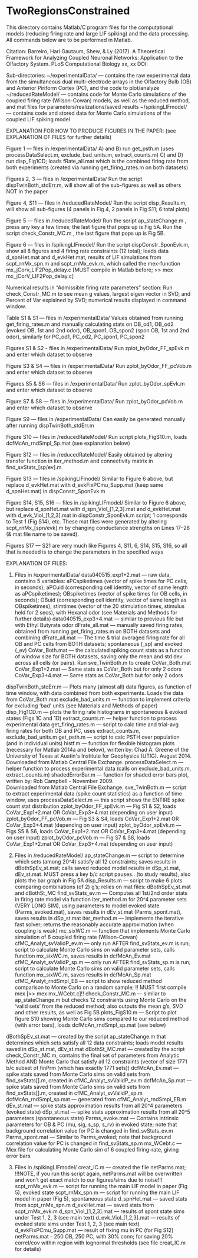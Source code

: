 # TwoRegionsConstrained

This directory contains Matlab/C program files for the computational models (reducing firing rate and large LIF spiking) 
and the data processing.  All commands below are to be performed in Matlab.

Citation: Barreiro, Hari Gautaum, Shew, & Ly (2017). 
A Theoretical Framework for Analyzing Coupled Neuronal Networks: Application to the Olfactory System. 
PLoS Computational Biology xx, xx
DOI: 


Sub-directories: 
~/experimentalData/ — contains the raw experimental data from the simultaneous dual multi-electrode arrays in 
  the Olfactory Bulb (OB) and Anterior Piriform Cortex (PC), and the code to plot/analyze 
~/reducedRateModel/ — contains code for Monte Carlo simulations of the coupled firing rate (Wilson-Cowan) models, 
  as well as the reduced method, and mat files for parameters/realizations/saved results
~/spikingLIFmodel/ — contains code and stored data for Monte Carlo simulations of the coupled LIF spiking model


EXPLANATION FOR HOW TO PRODUCE FIGURES IN THE PAPER:
(see EXPLANATION OF FILES for further details)

Figure 1 — files in /experimentalData/
A) and B) run get_psth.m (uses processDataSelect.m, exclude_bad_units.m, extract_counts.m)
C) and D) run disp_Fig1CD; loads fRate_all.mat which is the combined firing rate from both experiments 
  (created via running get_firing_rates.m on both datasets)

Figures 2, 3 — files in /experimentalData/
Run the script dispTwinBoth_stdErr.m, will show all of the sub-figures as well as others NOT in the paper

Figure 4, S11 — files in /reducedRateModel/
Run the script disp_Results.m, will show all sub-figures (4 panels in Fig 4, 2 panels in Fig S11; 6 total plots)

Figure 5 — files in /reducedRateModel/
Run the script ap_stateChange.m , press any key a few times; the last figure that pops up is Fig 5A.
Run the script check_Constr_MC.m , the last figure that pops up is Fig 5B.

Figure 6 — files in /spikingLIFmodel/
Run the script dispConstr_SponEvk.m, show all 8 figures and 4 firing rate constraints (12 total); loads data d_spnHet.mat 
and d_evkHet.mat, results of LIF simulations from scpt_rnMx_spn.m and scpt_rnMx_evk.m, which called the 
mex-function mx_jCorv_LIF2Pop_delay.c 
[MUST compile in Matlab before; >> mex mx_jCorV_LIF2Pop_delay.c]

Numerical results in “Admissible firing rate parameters” section:
Run check_Constr_MC.m to see mean g values, largest eigen vector in SVD, and Percent of Var explained by SVD; 
numerical results displayed in command window.

Table S1 & S1 — files in /experimentalData/
Values obtained from running get_firing_rates.m and manually calculating stats on OB_od1, OB_od2 
(evoked OB, 1st and 2nd odor), OB_spon1, OB_spon2 (spon OB, 1st and 2nd odor), 
similarly for PC_od1, PC_od2, PC_spon1, PC_spon2

Figures S1 & S2 - files in /experimentalData/
Run zplot_byOdor_FF_spEvk.m and enter which dataset to observe

Figure S3 & S4 — files in /experimentalData/
Run zplot_byOdor_FF_pcVob.m and enter which dataset to observe

Figures S5 & S6 — files in /experimentalData/
Run zplot_byOdor_spEvk.m and enter which dataset to observe

Figure S7 & S8 — files in /experimentalData/
Run zplot_byOdor_pcVob.m and enter which dataset to observe

Figure S9 — files in /experimentalData/
Can easily be generated manually after running dispTwinBoth_stdErr.m

Figure S10 — files in /reducedRateModel/
Run script plots_FigS10.m, loads dcfMcAn_rndSmpl_Sp.mat (see explanation below)

Figure S12 — files in /reducedRateModel/
Easily obtained by altering transfer function in iter_method.m and connectivity matrix in find_svStats_[sp/ev].m

Figure S13 — files in /spikingLIFmodel/
Similar to Figure 6 above, but replace d_evkHet.mat with d_evkFixPCmu_Supp.mat (keep same d_spnHet.mat) in 
dispConstr_SponEvk.m

Figure S14, S15, S16 — files in /spikingLIFmodel/
Similar to Figure 6 above, but replace d_spnHet.mat with d_spn_Viol_[1,2,3].mat and d_evkHet.mat with 
d_evk_Viol_[1,2,3].mat in dispConstr_SponEvk.m script; 1 corresponds to Test 1 (Fig S14), etc.  These mat files were 
generated by altering scpt_rnMx_[spn/evk].m by changing conductance strengths on Lines 17–28 (& mat file name to be saved).

Figures S17 — S21 are very much like Figures 4, S11, 6, S14, S15, S16, so all that is needed is to change the 
parameters in the specified ways

EXPLANATION OF FILES:

1) Files in /experimentalData/
data040515_exp1+2.mat — raw data, contains 5 variables: aPCspiketimes (vector of spike times for PC  cells, in seconds); 
  aPCuid (corresponding cell identity, vector of same length as aPCspiketimes); OBspiketimes (vector of spike times for 
  OB cells, in seconds); OBuid (corresponding cell identity, vector of same length as OBspiketimes); stimtimes 
  (vector of the 20 stimulation times, stimulus held for 2 secs), with Hexanal odor (see Materials and Methods for 
  further details)
data040515_exp3+4.mat — similar to previous file but with Ethyl Butyrate odor
dFrate_all.mat — manually saved firing rates, obtained from running get_firing_rates.m on BOTH datasets and combining
dFrate_all.mat — The time & trial averaged firing rate for all OB and PC cells from BOTH datasets; spontaneous (_sp) 
  and evoked (_ev)
CoVar_Both.mat — the calculated spiking count stats as a function of window size for BOTH datasets, saving only the 
  mean and std dev across all cells (or pairs). Run sve_TwinBoth.m to create CoVar_Both.mat
CoVar_Exp1+2.mat — Same stats as CoVar_Both but for only 2 odors 
CoVar_Exp3+4.mat — Same stats as CoVar_Both but for only 2 odors  

dispTwinBoth_stdErr.m — Plots many (almost all) data figures, as function of time window, with data combined from both 
  experiments.  Loads the data from CoVar_Both.mat 
exclude_bad_units.m — function to implement criteria for excluding ‘bad’ units (see Materials and Methods of paper)
disp_Fig1CD.m — plots the firing rate histograms in spontaneous & evoked states (Figs 1C and 1D)
extract_counts.m — helper function to process experimental data
get_firing_rates.m — script to calc time and trial-avg firing rates for both OB and PC, uses extract_counts.m, 
  exclude_bad_units.m
get_psth.m — script to calc PSTH over population (and in individual units)
histf.m — function for flexible histogram plots (necessary for Matlab 2014a and below), 
  written by: Chad A. Greene of the University of Texas at Austin's Institute for Geophysics (UTIG). August 2014. 
  Downloaded from Matlab Central File Exchange.
processDataSelect.m — helper function to process experimental data (calls on exclude_bad_units.m, extract_counts.m)
shadedErrorBar.m — function for shaded error bars plot, written by: Rob Campbell - November 2009.  
  Downloaded from Matlab Central File Exchange.
sve_TwinBoth.m — script to extract experimental data (spike count statistics) as a function of time window, 
  uses processDataSelect.m — this script shows the ENTIRE spike count stat distribution
zplot_byOdor_FF_spEvk.m — Fig S1 & S2, loads CoVar_Exp1+2.mat OR CoVar_Exp3+4.mat (depending on user input)
zplot_byOdor_FF_pcVob.m — Fig S3 & S4, loads CoVar_Exp1+2.mat OR CoVar_Exp3+4.mat (depending on user input)
zplot_byOdor_spEvk.m — Figs S5 & S6, loads CoVar_Exp1+2.mat OR CoVar_Exp3+4.mat (depending on user input)
zplot_byOdor_pcVob.m — Fig S7 & S8, loads CoVar_Exp1+2.mat OR CoVar_Exp3+4.mat (depending on user input)

2) Files in /reducedRateModel/
ap_stateChange.m — script to determine which sets (among 20^4) satisfy all 12 constraints; saves results in 
  dBothSpEv_st.mat; calls saved reduced model results in dSp_st.mat, dEv_st.mat.  MUST press a key b/c script pauses.. (to study results), also plots the bar graph in Fig 5A
disp_Results.m — script to make 6 plots comparing combinations (of 2) g’s; relies on mat files: dBothSpEv_st.mat 
  and dBothSt_MC
find_svStats_ev.m — Computes all 1st/2nd order stats in firing rate model via function iter_method.m for 20^4 
  parameter sets (VERY LONG SIM), using parameters to model evoked state (Parms_evoked.mat), saves results in dEv_st.mat 
  (Parms_spont.mat), saves results in dSp_st.mat
iter_method.m — Implements the iterative fast solver; returns the reasonably accurate approximation (when coupling is weak)
mc_sixWC.m — function that implements Monte Carlo simulation of 6 coupled firing rate (Wilson-Cowan)
cfMC_Analyt_svValidP_ev.m — only run AFTER find_svStats_ev.m is run; script to calculate Monte Carlo sims on 
  valid parameter sets, calls function mx_sixWC.m, saves results in dcfMcAn_Ev.mat
cfMC_Analyt_svValidP_sp.m — only run AFTER find_svStats_sp.m is run; script to calculate Monte Carlo sims on 
  valid parameter sets, calls function mx_sixWC.m, saves results in dcfMcAn_Sp.mat 
cfMC_Analyt_rndSmpl_EB — script to show reduced method comparison to Monte Carlo on a random sample; 
  !! MUST first compile mex [>> mex mx_WCebt.c]!!
check_Constr_MC.m — similar to ap_stateChange.m but checks 12 constraints using Monte Carlo on the ‘valid sets’ 
  from the reduced method; also outputs the mean g’s, SVD and other results, as well as Fig 5B
plots_FigS10.m — Script to plot figure S10 showing Monte Carlo sims compared to our reduced method (with error bars), 
  loads dcfMcAn_rndSmpl_sp.mat (see below)
 
dBothSpEv_st.mat — created by the script ap_stateChange.m that determines which sets satisfy all 12 data constraints; 
  loads model results saved in dSp_st.mat, dEv_st.mat
dBothSt_MC.mat — created by the script check_Constr_MC.m, contains the final set of parameters from Analytic Method 
  AND Monte Carlo that 
satisfy all 12 constraints (vector of size 1771 b/c subset of finPrm (which has exactly 1771 sets))
dcfMcAn_Ev.mat — spike stats saved from Monte Carlo sims on valid sets from find_svStats[].m, created in 
  cfMC_Analyt_svValidP_ev.m 
dcfMcAn_Sp.mat — spike stats saved from Monte Carlo sims on valid sets from find_svStats[].m, created in 
  cfMC_Analyt_svValidP_sp.m
dcfMcAn_rndSmpl_sp.mat — generated from cfMC_Analyt_rndSmpl_EB.m
dEv_st.mat — spike stats approximation results from all 20^4 parameters (evoked state)
dSp_st.mat — spike stats approximation results from all 20^5 parameters (spontaneous state)
Parms_evoke.mat — Contains intrinsic parameters for OB & PC (mu, sig, s_sp, s_rv) in evoked state; note that background 
  correlation value for PC is changed in find_svStats_ev.m 
Parms_spont.mat — Similar to Parms_evoked;  note that background correlation value for PC is changed in find_svStats_sp.m 
mx_WCebt.c — Mex file for calculating Monte Carlo sim of 6 coupled firing-rate, giving error bars 


3) Files in /spikingLIFmodel/
creat_IC.m — created the file netParms.mat; !!!NOTE, if you run this script again, netParms.mat will be overwritten and 
  won’t get exact match to our figures/sims due to noise!!!
scpt_rnMx_evk.m — script for running the main LIF model in paper (Fig 5), evoked state
scpt_rnMx_spn.m — script for running the main LIF model in paper (Fig 5), spontaneous state
d_spnHet.mat — saved stats from scpt_rnMx_spn.m
d_evkHet.mat — saved stats from scpt_rnMx_evk.m 
d_spn_Viol_[1,2,3].mat — results of spont state sims under Test 1, 2, 3 (see main text)
d_evk_Viol_[1,2,3].mat — results of evoked state sims under Test 1, 2, 3 (see main text)
d_evkFixPCmu_Supp.mat — result of fixing mu in PC (for Fig S12)
netParms.mat - 250 OB, 250 PC, with 30% conn; for saving 20% correl/cov within region with lognormal thresholds 
  (see file creat_IC.m for details)
